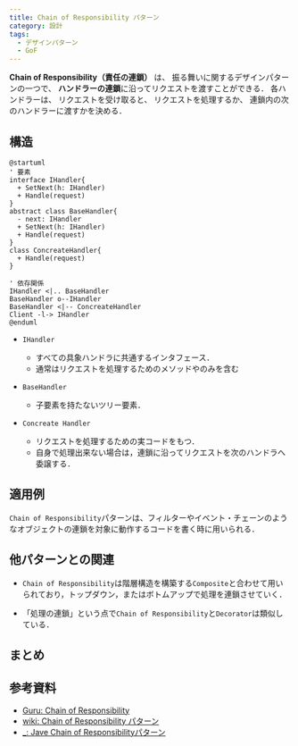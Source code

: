 ```yaml
---
title: Chain of Responsibility パターン
category: 設計
tags:
  - デザインパターン
  - GoF
---
```


**Chain of Responsibility（責任の連鎖）** は、 振る舞いに関するデザインパターンの一つで、 **ハンドラーの連鎖**に沿ってリクエストを渡すことができる． 各ハンドラーは、 リクエストを受け取ると、 リクエストを処理するか、 連鎖内の次のハンドラーに渡すかを決める．

<!-- more -->

## 構造

```puml
@startuml
' 要素
interface IHandler{
  + SetNext(h: IHandler)
  + Handle(request)
}
abstract class BaseHandler{
  - next: IHandler
  + SetNext(h: IHandler)
  + Handle(request)
}
class ConcreateHandler{
  + Handle(request)
}

' 依存関係
IHandler <|.. BaseHandler
BaseHandler o--IHandler
BaseHandler <|-- ConcreateHandler
Client -l-> IHandler
@enduml
```

- `IHandler`
  - すべての具象ハンドラに共通するインタフェース．
  - 通常はリクエストを処理するためのメソッドやのみを含む

- `BaseHandler`
  - 子要素を持たないツリー要素．

- `Concreate Handler`
  - リクエストを処理するための実コードをもつ．
  - 自身で処理出来ない場合は，連鎖に沿ってリクエストを次のハンドラへ委譲する．


## 適用例
`Chain of Responsibility`パターンは、フィルターやイベント・チェーンのようなオブジェクトの連鎖を対象に動作するコードを書く時に用いられる．

## 他パターンとの関連

- `Chain of Responsibility`は階層構造を構築する`Composite`と合わせて用いられており，トップダウン，またはボトムアップで処理を連鎖させていく．

- 「処理の連鎖」という点で`Chain of Responsibility`と`Decorator`は類似している．

## まとめ

## 参考資料
- [Guru: Chain of Responsibility](https://refactoring.guru/ja/design-patterns/chain-of-responsibility)
- [wiki: Chain of Responsibility パターン](https://ja.wikipedia.org/wiki/Chain_of_Responsibility_%E3%83%91%E3%82%BF%E3%83%BC%E3%83%B3)
- [_: Jave Chain of Responsibilityパターン](https://programming-tips.jp/archives/a3/64/index.html)



[ss]: ss